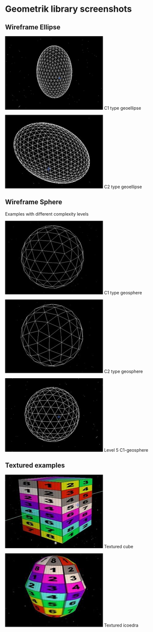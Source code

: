 # Geometrik library screenshots

## Wireframe Ellipse

![C1 type geoellipse](images/geometrik_geoellipse_c1.jpg)
C1 type geoellipse

![C2 type geoellipse](images/geometrik_geoellipse_c2.jpg)
C2 type geoellipse
		
## Wireframe Sphere

Examples with different complexity levels

![C1 type geosphere](images/geometrik_geosphere_c1.jpg)
C1 type geosphere

![C2 type geosphere](images/geometrik_geosphere_c2.jpg)
C2 type geosphere

![Level 5 C1-geosphere](images/geometrik_geosphere_c1-5.jpg)
Level 5 C1-geosphere

## Textured examples

![Textured cube](images/textured_cube.jpg)
Textured cube

![Textured icoedra](images/textured_geoellipse.jpg)
Textured icoedra
